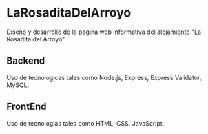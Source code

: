 # LaRosaditaDelArroyo
Diseño y desarrollo de la pagina web informativa del alojamiento "La Rosadita del Arroyo"

## Backend
Uso de tecnologicas tales como Node.js, Express, Express Validator, MySQL.

## FrontEnd
Uso de tecnologias tales como HTML, CSS, JavaScript.

